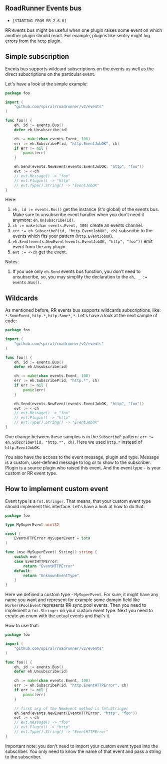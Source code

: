 ## RoadRunner Events bus

- `[STARTING FROM RR 2.6.0]`

RR events bus might be useful when one plugin raises some event on which another plugin should react. For example,
plugins like sentry might log errors from the `http` plugin.

## Simple subscription

Events bus supports wildcard subscriptions on the events as well as the direct subscriptions on the particular event.

Let's have a look at the simple example:

```go
package foo

import (
    "github.com/spiral/roadrunner/v2/events"
)

func foo() {
    eh, id := events.Bus()
    defer eh.Unsubscribe(id)

    ch := make(chan events.Event, 100)
    err := eh.SubscribeP(id, "http.EventJobOK", ch)
    if err != nil {
        panic(err)
    }

    eh.Send(events.NewEvent(events.EventJobOK, "http", "foo"))
    evt := <-ch
    // evt.Message() -> "foo"
    // evt.Plugin() -> "http"
    // evt.Type().String() -> "EventJobOK"
}
```

Here:
1. `eh, id := events.Bus()` get the instance (it's global) of the events bus. Make sure to unsubscribe event handler when you don't need it anymore: `eh.Unsubscribe(id)`.
2. `ch := make(chan events.Event, 100)` create an events channel.
3. `err := eh.SubscribeP(id, "http.EventJobOK", ch)` subscribe to the events which fits your pattern (`http.EventJobOK`).
4. `eh.Send(events.NewEvent(events.EventJobOK, "http", "foo"))` emit event from the any plugin.
5. `evt := <-ch` get the event.

Notes:
1. If you use only `eh.Send` events bus function, you don't need to unsubscribe, so, you may simplify the declaration to the `eh, _ := events.Bus()`.

## Wildcards

As mentioned before, RR events bus supports wildcards subscriptions, like: `*.SomeEvent`, `http.*`, `http.Some*`, `*`.
Let's have a look at the next sample of code:

```go
package foo

import (
    "github.com/spiral/roadrunner/v2/events"
)

func foo() {
    eh, id := events.Bus()
    defer eh.Unsubscribe(id)

    ch := make(chan events.Event, 100)
    err := eh.SubscribeP(id, "http.*", ch)
    if err != nil {
        panic(err)
    }

    eh.Send(events.NewEvent(events.EventJobOK, "http", "foo"))
    evt := <-ch
    // evt.Message() -> "foo"
    // evt.Plugin() -> "http"
    // evt.Type().String() -> "EventJobOK"
}
```

One change between these samples is in the `SubscribeP` pattern: `err := eh.SubscribeP(id, "http.*", ch)`. Here we used `http.*` instead of `http.EventJobOK`.

You also have the access to the event message, plugin and type. Message is a custom, user-defined message to log or to show to the subscriber. Plugin is a source plugin who raised this event. And the event type - is your custom or RR event type.


## How to implement custom event

Event type is a `fmt.Stringer`. That means, that your custom event type should implement this interface. Let's have a look at how to do that:

```go
package foo

type MySuperEvent uint32

const (
    EventHTTPError MySuperEvent = iota
)

func (mse MySuperEvent) String() string {
    switch mse {
    case EventHTTPError:
        return "EventHTTPError"
    default:
        return "UnknownEventType"
    }
}
```

Here we defined a custom type - `MySuperEvent`. For sure, it might have any name you want and represent for example some domain field like `WorkersPoolEvent` represents RR sync.pool events. Then you need to implement a `fmt.Stringer` on your custom event type.
Next you need to create an enum with the actual events and that's it.

How to use that:
```go
package foo

import (
    "github.com/spiral/roadrunner/v2/events"
)

func foo() {
    eh, id := events.Bus()
    defer eh.Unsubscribe(id)

    ch := make(chan events.Event, 100)
    err := eh.SubscribeP(id, "http.EventHTTPError", ch)
    if err != nil {
        panic(err)
    }

	// first arg of the NewEvent method is fmt.Stringer
    eh.Send(events.NewEvent(EventHTTPError, "http", "foo"))
    evt := <-ch
    // evt.Message() -> "foo"
    // evt.Plugin() -> "http"
    // evt.Type().String() -> "EventHTTPError"
}
```

Important note: you don't need to import your custom event types into the subscriber. You only need to know the name of that event and pass a string to the subscriber.

